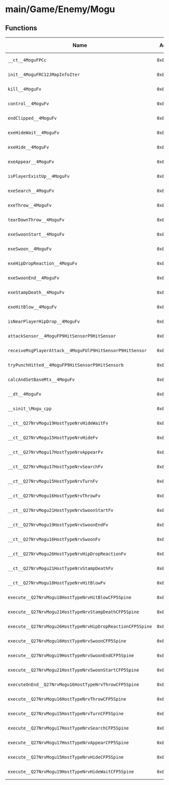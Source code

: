 # main/Game/Enemy/Mogu

## Functions

| Name | Address | Match % |
|------|---------|---------|
| `__ct__4MoguFPCc` | `0x80124C6C` | :x: (0.0%) |
| `init__4MoguFRC12JMapInfoIter` | `0x80124CF8` | :x: (0.0%) |
| `kill__4MoguFv` | `0x80125064` | :x: (0.0%) |
| `control__4MoguFv` | `0x801250B8` | :x: (0.0%) |
| `endClipped__4MoguFv` | `0x801250C0` | :x: (0.0%) |
| `exeHideWait__4MoguFv` | `0x8012510C` | :x: (0.0%) |
| `exeHide__4MoguFv` | `0x801251C4` | :x: (0.0%) |
| `exeAppear__4MoguFv` | `0x801252E4` | :x: (0.0%) |
| `isPlayerExistUp__4MoguFv` | `0x80125444` | :x: (0.0%) |
| `exeSearch__4MoguFv` | `0x801254D4` | :x: (0.0%) |
| `exeThrow__4MoguFv` | `0x80125764` | :x: (0.0%) |
| `tearDownThrow__4MoguFv` | `0x801259AC` | :x: (0.0%) |
| `exeSwoonStart__4MoguFv` | `0x801259F8` | :x: (0.0%) |
| `exeSwoon__4MoguFv` | `0x80125AC4` | :x: (0.0%) |
| `exeHipDropReaction__4MoguFv` | `0x80125B64` | :x: (0.0%) |
| `exeSwoonEnd__4MoguFv` | `0x80125BC4` | :x: (0.0%) |
| `exeStampDeath__4MoguFv` | `0x80125C68` | :x: (0.0%) |
| `exeHitBlow__4MoguFv` | `0x80125D5C` | :x: (0.0%) |
| `isNearPlayerHipDrop__4MoguFv` | `0x80125E9C` | :x: (0.0%) |
| `attackSensor__4MoguFP9HitSensorP9HitSensor` | `0x80125F00` | :x: (0.0%) |
| `receiveMsgPlayerAttack__4MoguFUlP9HitSensorP9HitSensor` | `0x80125FBC` | :x: (0.0%) |
| `tryPunchHitted__4MoguFP9HitSensorP9HitSensorb` | `0x801261FC` | :x: (0.0%) |
| `calcAndSetBaseMtx__4MoguFv` | `0x80126314` | :x: (0.0%) |
| `__dt__4MoguFv` | `0x801263D8` | :x: (0.0%) |
| `__sinit_\Mogu_cpp` | `0x80126434` | :x: (0.0%) |
| `__ct__Q27NrvMogu19HostTypeNrvHideWaitFv` | `0x801264B0` | :x: (0.0%) |
| `__ct__Q27NrvMogu15HostTypeNrvHideFv` | `0x801264C0` | :x: (0.0%) |
| `__ct__Q27NrvMogu17HostTypeNrvAppearFv` | `0x801264D0` | :x: (0.0%) |
| `__ct__Q27NrvMogu17HostTypeNrvSearchFv` | `0x801264E0` | :x: (0.0%) |
| `__ct__Q27NrvMogu15HostTypeNrvTurnFv` | `0x801264F0` | :x: (0.0%) |
| `__ct__Q27NrvMogu16HostTypeNrvThrowFv` | `0x80126500` | :x: (0.0%) |
| `__ct__Q27NrvMogu21HostTypeNrvSwoonStartFv` | `0x80126510` | :x: (0.0%) |
| `__ct__Q27NrvMogu19HostTypeNrvSwoonEndFv` | `0x80126520` | :x: (0.0%) |
| `__ct__Q27NrvMogu16HostTypeNrvSwoonFv` | `0x80126530` | :x: (0.0%) |
| `__ct__Q27NrvMogu26HostTypeNrvHipDropReactionFv` | `0x80126540` | :x: (0.0%) |
| `__ct__Q27NrvMogu21HostTypeNrvStampDeathFv` | `0x80126550` | :x: (0.0%) |
| `__ct__Q27NrvMogu18HostTypeNrvHitBlowFv` | `0x80126560` | :x: (0.0%) |
| `execute__Q27NrvMogu18HostTypeNrvHitBlowCFP5Spine` | `0x80126570` | :x: (0.0%) |
| `execute__Q27NrvMogu21HostTypeNrvStampDeathCFP5Spine` | `0x80126578` | :x: (0.0%) |
| `execute__Q27NrvMogu26HostTypeNrvHipDropReactionCFP5Spine` | `0x80126580` | :x: (0.0%) |
| `execute__Q27NrvMogu16HostTypeNrvSwoonCFP5Spine` | `0x80126588` | :x: (0.0%) |
| `execute__Q27NrvMogu19HostTypeNrvSwoonEndCFP5Spine` | `0x80126590` | :x: (0.0%) |
| `execute__Q27NrvMogu21HostTypeNrvSwoonStartCFP5Spine` | `0x80126598` | :x: (0.0%) |
| `executeOnEnd__Q27NrvMogu16HostTypeNrvThrowCFP5Spine` | `0x801265A0` | :x: (0.0%) |
| `execute__Q27NrvMogu16HostTypeNrvThrowCFP5Spine` | `0x801265A8` | :x: (0.0%) |
| `execute__Q27NrvMogu15HostTypeNrvTurnCFP5Spine` | `0x801265B0` | :x: (0.0%) |
| `execute__Q27NrvMogu17HostTypeNrvSearchCFP5Spine` | `0x801265B8` | :x: (0.0%) |
| `execute__Q27NrvMogu17HostTypeNrvAppearCFP5Spine` | `0x801265C0` | :x: (0.0%) |
| `execute__Q27NrvMogu15HostTypeNrvHideCFP5Spine` | `0x801265C8` | :x: (0.0%) |
| `execute__Q27NrvMogu19HostTypeNrvHideWaitCFP5Spine` | `0x801265D0` | :x: (0.0%) |